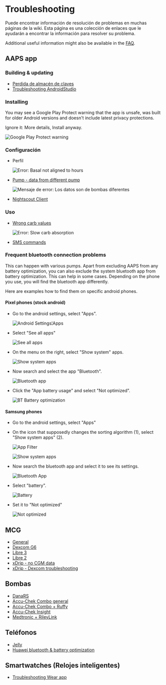 # Troubleshooting

Puede encontrar información de resolución de problemas en muchas páginas de la wiki. Esta página es una colección de enlaces que le ayudarán a encontrar la información para resolver su problema.

Additional useful information might also be available in the [FAQ](../UsefulLinks/FAQ.md).

## AAPS app

### Building & updating

* [Perdida de almacén de claves](#troubleshooting_androidstudio-lost-keystore)
* [Troubleshooting AndroidStudio](TroubleshootingAndroidStudio)

### Installing

You may see a Google Play Protect warning that the app is unsafe, was built for older Android versions and doesn't include latest privacy protections.

Ignore it: More details, Install anyway.

![Google Play Protect warning](../images/troubleshooting/InstallGPP.png)

### Configuración
* Perfil

  ![Error: Basal not aligned to hours](../images/Screen_DifferentPump.png)

* [Pump - data from different pump](#update30-failure-message-data-from-different-pump)

  ![Mensaje de error: Los datos son de bombas diferentes](../images/BasalNotAlignedToHours2.png)

* [Nightscout Client](../GettingHelp/TroubleshootingNsClient.md)

### Uso
* [Wrong carb values](#CobCalculation-detection-of-wrong-cob-values)

   ![Error: Slow carb absorption](../images/Calculator_SlowCarbAbsorption.png)

* [SMS commands](#SMSCommands-troubleshooting)

### Frequent bluetooth connection problems

This can happen with various pumps. Apart from excluding AAPS from any battery optimization, you can also exclude the system bluetooth app from battery optimization. This can help in some cases. Depending on the phone you use, you will find the bluetooth app differently.

Here are examples how to find them on specific android phones.


#### Pixel phones (stock android)

* Go to the android settings, select "Apps".

  ![Android Settings¦Apps](../images/troubleshooting/pixel/01_androidsettings.png)

* Select "See all apps"

  ![See all apps](../images/troubleshooting/pixel/02_apps.png)

* On the menu on the right, select "Show system" apps.

  ![Show system apps](../images/troubleshooting/pixel/03_allapps.png)

* Now search and select the app "Bluetooth".

  ![Bluetooth app](../images/troubleshooting/pixel/03_bluetooth.png)

* Click the "App battery usage" and select "Not optimized".

  ![BT Battery optimization](../images/troubleshooting/pixel/04_btunrestricted.png)


#### Samsung phones

* Go to the android settings, select "Apps"

* On the icon that supposedly changes the sorting algorithm (1), select "Show system apps" (2).

  ![App Filter](../images/troubleshooting/samsung/Samsung01_Apps.png)

  ![Show system apps](../images/troubleshooting/samsung/Samsung02_ShowSystemApps.png)

* Now search the bluetooth app and select it to see its settings.

  ![Bluetooth App](../images/troubleshooting/samsung/Samsung03_BtApp.png)

* Select "battery".

  ![Battery](../images/troubleshooting/samsung/Samsung04_Battery.png)

* Set it to "Not optimized"

  ![Not optimized](../images/troubleshooting/samsung/Samsung05_NotOptimized.png)


## MCG

* [General](#general-cgm-troubleshooting)
* [Dexcom G6](#DexcomG6-troubleshooting-g6)
* [Libre 3](#libre3-experiences-and-troubleshooting)
* [Libre 2](#Libre2-experiences-and-troubleshooting)
* [xDrip - no CGM data](#xdrip-identify-receiver)
* [xDrip - Dexcom troubleshooting](#xdrip-troubleshooting-dexcom-g5-g6-and-xdrip)

## Bombas

* [DanaRS](#DanaRS-Insulin-Pump-dana-rs-specific-errors)
* [Accu-Chek Combo general](../CompatiblePumps/Accu-Chek-Combo-Tips-for-Basic-usage.md)
* [Accu-Chek Combo + Ruffy](#Accu-Chek-Combo-Pump-why-pairing-with-the-pump-does-not-work-with-the-app-ruffy)
* [Accu-Chek Insight](#Accu-Chek-Insight-Pump-insight-specific-errors)
* [Medtronic + RileyLink](#MedtronicPump-what-to-do-if-i-loose-connection-to-rileylink-and-or-pump)

## Teléfonos

* [Jelly](../CompatiblePhones/Jelly.md)
* [Huawei bluetooth & battery optimization](../CompatiblePhones/Huawei.md)

## Smartwatches (Relojes inteligentes)

* [Troubleshooting Wear app](#Watchfaces-troubleshooting-the-wear-app)
